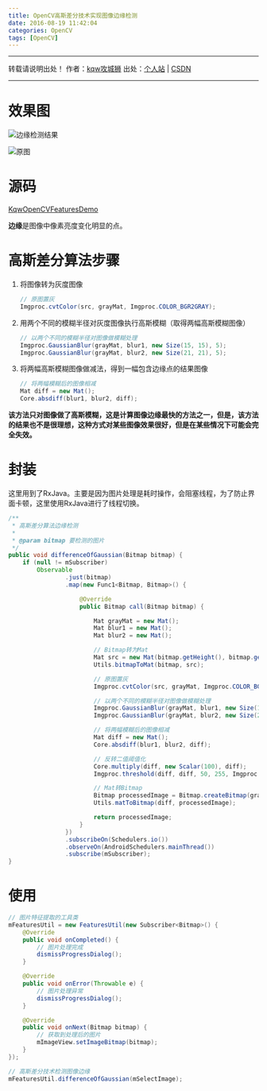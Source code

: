 ```yaml
---
title: OpenCV高斯差分技术实现图像边缘检测
date: 2016-08-19 11:42:04
categories: OpenCV
tags: [OpenCV]
---
```


---
转载请说明出处！
作者：[kqw攻城狮](http://kongqw.github.io/about/index.html)
出处：[个人站](http://kongqw.github.io) | [CSDN](http://blog.csdn.net/q4878802/)

---

# 效果图

![边缘检测结果](http://img.blog.csdn.net/20160819120419353)

![原图](http://img.blog.csdn.net/20160819120428374)

# 源码

[KqwOpenCVFeaturesDemo](https://github.com/kongqw/KqwOpenCVFeaturesDemo)


**边缘**是图像中像素亮度变化明显的点。

# 高斯差分算法步骤 

1. 将图像转为灰度图像

	``` java
	// 原图置灰
	Imgproc.cvtColor(src, grayMat, Imgproc.COLOR_BGR2GRAY);
	```

2. 用两个不同的模糊半径对灰度图像执行高斯模糊（取得两幅高斯模糊图像）

	``` java
	// 以两个不同的模糊半径对图像做模糊处理
	Imgproc.GaussianBlur(grayMat, blur1, new Size(15, 15), 5);
	Imgproc.GaussianBlur(grayMat, blur2, new Size(21, 21), 5);
	```

3. 将两幅高斯模糊图像做减法，得到一幅包含边缘点的结果图像

	``` java
	// 将两幅模糊后的图像相减
	Mat diff = new Mat();
	Core.absdiff(blur1, blur2, diff);
	```

**该方法只对图像做了高斯模糊，这是计算图像边缘最快的方法之一，但是，该方法的结果也不是很理想，这种方式对某些图像效果很好，但是在某些情况下可能会完全失效。**

# 封装

这里用到了RxJava。主要是因为图片处理是耗时操作，会阻塞线程，为了防止界面卡顿，这里使用RxJava进行了线程切换。

``` java
/**
 * 高斯差分算法边缘检测
 *
 * @param bitmap 要检测的图片
 */
public void differenceOfGaussian(Bitmap bitmap) {
    if (null != mSubscriber)
        Observable
                .just(bitmap)
                .map(new Func1<Bitmap, Bitmap>() {

                    @Override
                    public Bitmap call(Bitmap bitmap) {

                        Mat grayMat = new Mat();
                        Mat blur1 = new Mat();
                        Mat blur2 = new Mat();

                        // Bitmap转为Mat
                        Mat src = new Mat(bitmap.getHeight(), bitmap.getWidth(), CvType.CV_8UC4);
                        Utils.bitmapToMat(bitmap, src);

                        // 原图置灰
                        Imgproc.cvtColor(src, grayMat, Imgproc.COLOR_BGR2GRAY);

                        // 以两个不同的模糊半径对图像做模糊处理
                        Imgproc.GaussianBlur(grayMat, blur1, new Size(15, 15), 5);
                        Imgproc.GaussianBlur(grayMat, blur2, new Size(21, 21), 5);

                        // 将两幅模糊后的图像相减
                        Mat diff = new Mat();
                        Core.absdiff(blur1, blur2, diff);

                        // 反转二值阈值化
                        Core.multiply(diff, new Scalar(100), diff);
                        Imgproc.threshold(diff, diff, 50, 255, Imgproc.THRESH_BINARY_INV);

                        // Mat转Bitmap
                        Bitmap processedImage = Bitmap.createBitmap(grayMat.cols(), grayMat.rows(), Bitmap.Config.ARGB_8888);
                        Utils.matToBitmap(diff, processedImage);

                        return processedImage;
                    }
                })
                .subscribeOn(Schedulers.io())
                .observeOn(AndroidSchedulers.mainThread())
                .subscribe(mSubscriber);
}
```

# 使用

``` java
// 图片特征提取的工具类
mFeaturesUtil = new FeaturesUtil(new Subscriber<Bitmap>() {
    @Override
    public void onCompleted() {
        // 图片处理完成
        dismissProgressDialog();
    }

    @Override
    public void onError(Throwable e) {
        // 图片处理异常
        dismissProgressDialog();
    }

    @Override
    public void onNext(Bitmap bitmap) {
        // 获取到处理后的图片
        mImageView.setImageBitmap(bitmap);
    }
});

// 高斯差分技术检测图像边缘
mFeaturesUtil.differenceOfGaussian(mSelectImage);
```